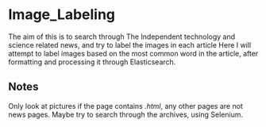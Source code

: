 # Image_Labeling
The aim of this is to search through The Independent technology and science related news, and try to label the images in each article
Here I will attempt to label images based on the most common word in the article, after formatting and processing it through Elasticsearch.

## Notes
Only look at pictures if the page contains *.html*, any other pages are not news pages.
Maybe try to search through the archives, using Selenium.
